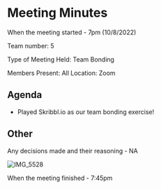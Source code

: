 # Meeting Minutes

When the meeting started - 7pm (10/8/2022)

Team number: 5

Type of Meeting Held: Team Bonding

Members Present: All
Location: Zoom

## Agenda

- Played Skribbl.io as our team bonding exercise!

## Other

Any decisions made and their reasoning - NA

![IMG_5528](https://user-images.githubusercontent.com/86620096/196017039-d4d28bba-e6d3-4c30-896d-9ffafeee3aee.jpeg)

When the meeting finished - 7:45pm
